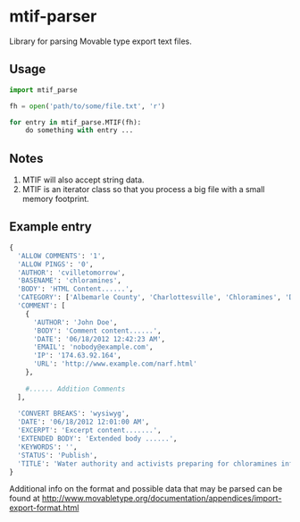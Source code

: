 # mtif-parser

Library for parsing Movable type export text files.

## Usage

```python
import mtif_parse

fh = open('path/to/some/file.txt', 'r')

for entry in mtif_parse.MTIF(fh):
    do something with entry ...
```

## Notes

1. MTIF will also accept string data.
2. MTIF is an iterator class so that you process a big file with a small memory footprint.

## Example entry

```python
{
  'ALLOW COMMENTS': '1',
  'ALLOW PINGS': '0',
  'AUTHOR': 'cvilletomorrow',
  'BASENAME': 'chloramines',
  'BODY': 'HTML Content......',
  'CATEGORY': ['Albemarle County', 'Charlottesville', 'Chloramines', 'Daily Progress Partnership', 'Water Supply'],
  'COMMENT': [
    {
      'AUTHOR': 'John Doe',
      'BODY': 'Comment content......',
      'DATE': '06/18/2012 12:42:23 AM',
      'EMAIL': 'nobody@example.com',
      'IP': '174.63.92.164',
      'URL': 'http://www.example.com/narf.html'
    },
    
    #...... Addition Comments
  ],
  
  'CONVERT BREAKS': 'wysiwyg',
  'DATE': '06/18/2012 12:01:00 AM',
  'EXCERPT': 'Excerpt content.......',
  'EXTENDED BODY': 'Extended body ......',
  'KEYWORDS': '',
  'STATUS': 'Publish',
  'TITLE': 'Water authority and activists preparing for chloramines information session'
}
```

Additional info on the format and possible data that may be parsed can be found at http://www.movabletype.org/documentation/appendices/import-export-format.html
